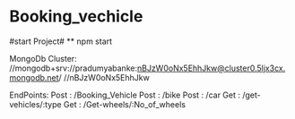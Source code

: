# Booking_vechicle

#start Project#
** npm start 

MongoDb Cluster:
//mongodb+srv://pradumyabanke:nBJzW0oNx5EhhJkw@cluster0.5ljx3cx.mongodb.net/
//nBJzW0oNx5EhhJkw


EndPoints:
Post : /Booking_Vehicle
Post : /bike
Post : /car
Get  : /get-vehicles/:type
Get  : /Get-wheels/:No_of_wheels
